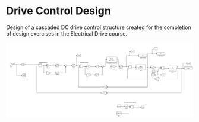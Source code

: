 # Drive Control Design
Design of a cascaded DC drive control structure created for the completion of design exercises in the Electrical Drive course.

![Image](https://github.com/JackobPunch/DriveControlDesign/blob/main/zrzutSimulink.png)
